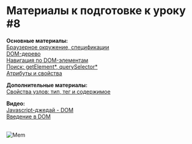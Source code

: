 <h1>Материалы к подготовке к уроку #8</h1>

<b>Основные материалы:</b><br>
[Браузерное окружение, спецификации](https://learn.javascript.ru/browser-environment)<br>
[DOM-дерево](https://learn.javascript.ru/dom-nodes)<br>
[Навигация по DOM-элементам](https://learn.javascript.ru/dom-navigation)<br>
[Поиск: getElement*, querySelector*](https://learn.javascript.ru/searching-elements-dom)<br>
[Атрибуты и свойства](https://learn.javascript.ru/dom-attributes-and-properties)<br>

<b>Дополнительные материалы:</b><br>
[Свойства узлов: тип, тег и содержимое](https://learn.javascript.ru/basic-dom-node-properties)<br>

<b>Видео:</b><br>
[Javascript-джедай - DOM](https://www.youtube.com/watch?v=KEsA5wAg5Xc)<br>
[Введение в DOM](https://www.youtube.com/watch?v=-I1tUpdDKAQ)<br>

<br>


<img alt="Mem" src="https://833250.smushcdn.com/1694534/wp-content/uploads/2021/06/0-2.png?lossy=1&strip=1&webp=1">
